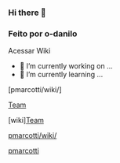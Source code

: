 ### Hi there 👋
### Feito por o-danilo

Acessar Wiki
- 🔭 I’m currently working on ...
- 🌱 I’m currently learning ...

[pmarcotti/wiki/]

[Team](./01-team)

[wiki][Team](./01-team)

[pmarcotti/wiki/](./README.md)

[pmarcotti](./teste.md)

<!--
**pmarcotti/pmarcotti** is a ✨ _special_ ✨ repository because its `README.md` (this file) appears on your GitHub profile.

Here are some ideas to get you started:

- 🔭 I’m currently working on ...
- 🌱 I’m currently learning ...
- 👯 I’m looking to collaborate on ...
- 🤔 I’m looking for help with ...
- 💬 Ask me about ...
- 📫 How to reach me: ...
- 😄 Pronouns: ...
- ⚡ Fun fact: ...
-->
